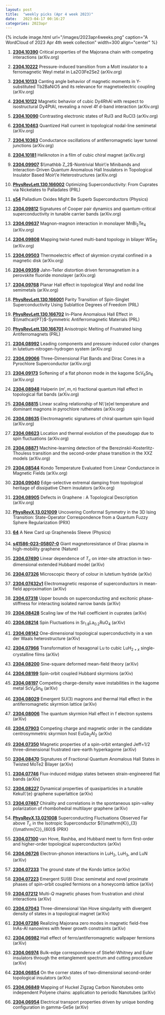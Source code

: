```yaml
---
layout: post
title:  "weekly picks (Apr 4 week 2023)"
date:   2023-04-17 00:16:27
categories: 2023apr
---
```



{% include image.html url="/images/2023apr4weeks.png" caption="A WordCloud of 2023 Apr 4th week collection" width=300 align="center" %}


1. **[2304.10390](http://arxiv.org/abs/2304.10390)** Critical properties of the Majorana chain with competing interactions (arXiv.org)

1. **[2304.10222](http://arxiv.org/abs/2304.10222)** Pressure-induced transition from a Mott insulator to a ferromagnetic Weyl metal in La2O3Fe2Se2 (arXiv.org)

1. **[2304.10133](http://arxiv.org/abs/2304.10133)** Canting angle behavior of magnetic moments in Y- substituted Tb2BaNiO5 and its relevance for magnetoelectric coupling (arXiv.org)

1. **[2304.10122](http://arxiv.org/abs/2304.10122)** Magnetic behavior of cubic Dy4RhAl with respect to isostructural Dy4PtAl, revealing a novel 4f d-band interaction (arXiv.org)

1. **[2304.10090](http://arxiv.org/abs/2304.10090)** Contrasting electronic states of RuI3 and RuCl3 (arXiv.org)

1. **[2304.10463](http://arxiv.org/abs/2304.10463)** Quantized Hall current in topological nodal-line semimetal (arXiv.org)

1. **[2304.10363](http://arxiv.org/abs/2304.10363)** Conductance oscillations of antiferromagnetic layer tunnel junctions (arXiv.org)

1. **[2304.10181](http://arxiv.org/abs/2304.10181)** Heliknoton in a film of cubic chiral magnet (arXiv.org)

1. **[2304.09907](http://arxiv.org/abs/2304.09907)** $\\mathbb Z_2$-Nontrivial Moir\\'e Minibands and Interaction-Driven Quantum Anomalous Hall Insulators in Topological Insulator Based Moir\\'e Heterostructures (arXiv.org)

1. **[PhysRevLett.130.166002](https://link.aps.org/doi/10.1103/PhysRevLett.130.166002)** Optimizing Superconductivity: From Cuprates via Nickelates to Palladates (PRL)

1. **[s54](https://physics.aps.org/articles/v16/s54)** Palladium Oxides Might Be Superb Superconductors (Physics)





1. **[2304.09812](http://arxiv.org/abs/2304.09812)** Signatures of Cooper pair dynamics and quantum-critical superconductivity in tunable carrier bands (arXiv.org)

1. **[2304.09637](http://arxiv.org/abs/2304.09637)** Magnon-magnon interaction in monolayer MnBi$_2$Te$_4$ (arXiv.org)

1. **[2304.09808](http://arxiv.org/abs/2304.09808)** Mapping twist-tuned multi-band topology in bilayer WSe$_2$ (arXiv.org)

1. **[2304.09503](http://arxiv.org/abs/2304.09503)** Thermoelectric effect of skyrmion crystal confined in a magnetic disk (arXiv.org)

1. **[2304.09359](http://arxiv.org/abs/2304.09359)** Jahn-Teller distortion driven ferromagnetism in a perovskite fluoride monolayer (arXiv.org)

1. **[2304.09768](http://arxiv.org/abs/2304.09768)** Planar Hall effect in topological Weyl and nodal line semimetals (arXiv.org)

1. **[PhysRevLett.130.166001](https://link.aps.org/doi/10.1103/PhysRevLett.130.166001)** Parity Transition of Spin-Singlet Superconductivity Using Sublattice Degrees of Freedom (PRL)

1. **[PhysRevLett.130.166702](https://link.aps.org/doi/10.1103/PhysRevLett.130.166702)** In-Plane Anomalous Hall Effect in $\\mathcal{PT}$-Symmetric Antiferromagnetic Materials (PRL)

1. **[PhysRevLett.130.166701](https://link.aps.org/doi/10.1103/PhysRevLett.130.166701)** Anisotropic Melting of Frustrated Ising Antiferromagnets (PRL)






1. **[2304.08992](http://arxiv.org/abs/2304.08992)** Leading components and pressure-induced color changes in lutetium-nitrogen-hydrogen system (arXiv.org)

1. **[2304.09066](http://arxiv.org/abs/2304.09066)** Three-Dimensional Flat Bands and Dirac Cones in a Pyrochlore Superconductor (arXiv.org)

1. **[2304.09173](http://arxiv.org/abs/2304.09173)** Softening of a flat phonon mode in the kagome ScV$_6$Sn$_6$ (arXiv.org)

1. **[2304.08948](http://arxiv.org/abs/2304.08948)** Halperin $(m',m,n)$ fractional quantum Hall effect in topological flat bands (arXiv.org)

1. **[2304.08815](http://arxiv.org/abs/2304.08815)** Linear scaling relationship of N\\'{e}el temperature and dominant magnons in pyrochlore ruthenates (arXiv.org)

1. **[2304.08635](http://arxiv.org/abs/2304.08635)** Electromagnetic signatures of chiral quantum spin liquid (arXiv.org)

1. **[2304.08623](http://arxiv.org/abs/2304.08623)** Location and thermal evolution of the pseudogap due to spin fluctuations (arXiv.org)

1. **[2304.08871](http://arxiv.org/abs/2304.08871)** Machine-learning detection of the Berezinskii-Kosterlitz-Thouless transition and the second-order phase transition in the XXZ models (arXiv.org)

1. **[2304.08544](http://arxiv.org/abs/2304.08544)** Kondo Temperature Evaluated from Linear Conductance in Magnetic Fields (arXiv.org)

1. **[2304.09040](http://arxiv.org/abs/2304.09040)** Edge-selective extremal damping from topological heritage of dissipative Chern insulators (arXiv.org)

1. **[2304.08905](http://arxiv.org/abs/2304.08905)** Defects in Graphene : A Topological Description (arXiv.org)

1. **[PhysRevX.13.021009](https://link.aps.org/doi/10.1103/PhysRevX.13.021009)** Uncovering Conformal Symmetry in the 3D Ising Transition: State-Operator Correspondence from a Quantum Fuzzy Sphere Regularization (PRX)

1. **[64](https://physics.aps.org/articles/v16/64)** A New Card up Grapheneâs Sleeve (Physics)

1. **[s41586-023-05807-0](https://www.nature.com/articles/s41586-023-05807-0)** Giant magnetoresistance of Dirac plasma in high-mobility graphene (Nature)




1. **[2304.07490](http://arxiv.org/abs/2304.07490)** Linear dependence of $T_{c}$ on inter-site attraction in two-dimensional extended Hubbard model (arXiv)

1. **[2304.07326](http://arxiv.org/abs/2304.07326)** Microscopic theory of colour in lutetium hydride (arXiv)

1. **[2304.07432v1](https://arxiv.org/abs/2304.07432v1)** Electromagnetic response of superconductors in mean-field approximation (arXiv)

1. **[2304.07318](http://arxiv.org/abs/2304.07318)** Upper bounds on superconducting and excitonic phase-stiffness for interacting isolated narrow bands (arXiv)

1. **[2304.08428](http://arxiv.org/abs/2304.08428)** Scaling law of the Hall coefficient in cuprates (arXiv)

1. **[2304.08214](http://arxiv.org/abs/2304.08214)** Spin Fluctuations in Sr$_{1.8}$La$_{0.2}$RuO$_4$ (arXiv)

1. **[2304.08142](http://arxiv.org/abs/2304.08142)** One-dimensional topological superconductivity in a van der Waals heterostructure (arXiv)

1. **[2304.07966](http://arxiv.org/abs/2304.07966)** Transformation of hexagonal Lu to cubic LuH$_{2+x}$ single-crystalline films (arXiv)

1. **[2304.08200](http://arxiv.org/abs/2304.08200)** Sine-square deformed mean-field theory (arXiv)

1. **[2304.08199](http://arxiv.org/abs/2304.08199)** Spin-orbit coupled Hubbard skyrmions (arXiv)

1. **[2304.08197](http://arxiv.org/abs/2304.08197)** Competing charge-density wave instabilities in the kagome metal ScV$_6$Sn$_6$ (arXiv)

1. **[2304.08029](http://arxiv.org/abs/2304.08029)** Emergent SU(3) magnons and thermal Hall effect in the antiferromagnetic skyrmion lattice (arXiv)

1. **[2304.08006](http://arxiv.org/abs/2304.08006)** The quantum skyrmion Hall effect in f electron systems (arXiv)

1. **[2304.07903](http://arxiv.org/abs/2304.07903)** Competing charge and magnetic order in the candidate centrosymmetric skyrmion host EuGa$_2$Al$_2$ (arXiv)

1. **[2304.07350](http://arxiv.org/abs/2304.07350)** Magnetic properties of a spin-orbit entangled Jeff=1/2 three-dimensional frustrated rare-earth hyperkagome (arXiv)

1. **[2304.08470](http://arxiv.org/abs/2304.08470)** Signatures of Fractional Quantum Anomalous Hall States in Twisted MoTe2 Bilayer (arXiv)

1. **[2304.07746](http://arxiv.org/abs/2304.07746)** Flux-induced midgap states between strain-engineered flat bands (arXiv)

1. **[2304.08227](http://arxiv.org/abs/2304.08227)** Dynamical properties of quasiparticles in a tunable Kekul\\'{e} graphene superlattice (arXiv)

1. **[2304.07467](http://arxiv.org/abs/2304.07467)** Chirality and correlations in the spontaneous spin-valley polarization of rhombohedral multilayer graphene (arXiv)

1. **[PhysRevX.13.021008](https://link.aps.org/doi/10.1103/PhysRevX.13.021008)** Superconducting Fluctuations Observed Far above ${T}_{c}$ in the Isotropic Superconductor ${\\mathrm{K}}_{3}{\\mathrm{C}}_{60}$ (PRX)





1. **[2304.07100](http://arxiv.org/abs/2304.07100)** van Hove, Rashba, and Hubbard meet to form first-order and higher-order topological superconductors (arXiv)

1. **[2304.06726](http://arxiv.org/abs/2304.06726)** Electron-phonon interactions in LuH$_2$, LuH$_3$, and LuN (arXiv)

1. **[2304.07233](http://arxiv.org/abs/2304.07233)** The ground state of the Kondo lattice (arXiv)

1. **[2304.07223](http://arxiv.org/abs/2304.07223)** Emergent SU(8) Dirac semimetal and novel proximate phases of spin-orbit coupled fermions on a honeycomb lattice (arXiv)

1. **[2304.07212](http://arxiv.org/abs/2304.07212)** Multi-$Q$ magnetic phases from frustration and chiral interactions (arXiv)

1. **[2304.07043](http://arxiv.org/abs/2304.07043)** Three-dimensional Van Hove singularity with divergent density of states in a topological magnet (arXiv)

1. **[2304.07286](http://arxiv.org/abs/2304.07286)** Realizing Majorana zero modes in magnetic field-free InAs-Al nanowires with fewer growth constraints (arXiv)

1. **[2304.06982](http://arxiv.org/abs/2304.06982)** Hall effect of ferro/antiferromagnetic wallpaper fermions (arXiv)

1. **[2304.06974](http://arxiv.org/abs/2304.06974)** Bulk-edge correspondence of Stiefel-Whitney and Euler insulators through the entanglement spectrum and cutting procedure (arXiv)

1. **[2304.06854](http://arxiv.org/abs/2304.06854)** On the corner states of two-dimensional second-order topological insulators (arXiv)

1. **[2304.06849](http://arxiv.org/abs/2304.06849)** Mapping of Huckel Zigzag Carbon Nanotubes onto independent Polyene chains: application to periodic Nanotubes (arXiv)

1. **[2304.06954](http://arxiv.org/abs/2304.06954)** Electrical transport properties driven by unique bonding configuration in gamma-GeSe (arXiv)
